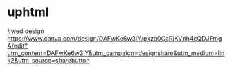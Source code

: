 # uphtml
#wed design 
https://www.canva.com/design/DAFwKe6w3lY/pxzo0CaRjKVnh4cQDJFmgA/edit?utm_content=DAFwKe6w3lY&utm_campaign=designshare&utm_medium=link2&utm_source=sharebutton
